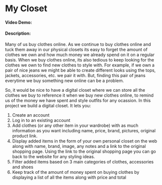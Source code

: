 # My Closet
#### Video Demo:  <URL HERE>
#### Description:
Many of us buy clothes online. As we continue to buy clothes online and tuck them away in our physical closets its easy to forget the amount of clothes we own and how much money we already spend on it on a regular basis. When we buy clothes online, its also tedious to keep looking for the clothes we own to find new clothes to style with. For example, if we own a pair of nice jeans we might be able to create different looks using the tops, jackets, accessories, etc. we pair it with. But, finding this pair of jeans everytime we buy something new online can be a problem.

So, it would be nice to have a digital closet where we can store all the clothes we buy to reference it when we buy new clothes online, to remind us of the money we have spent and style outfits for any ocassion. In this project we build a digital closet. It lets you:
1. Create an account
2. Log in to an existing account
3. Add clothes (or any other item in your wardrobe) with as much information as you want including name, price, brand, pictures, original product link.
4. Display added items in the form of your own personal closet on the web along with name, brand, image, any notes and a link to the original shopping page. Using the link to the original shopping page you can go back to the website for any styling ideas.
5. Filter added items based on 3 main categories of clothes, accessories and shoes
6. Keep track of the amount of money spent on buying clothes by displaying a list of all the items along with price and total
